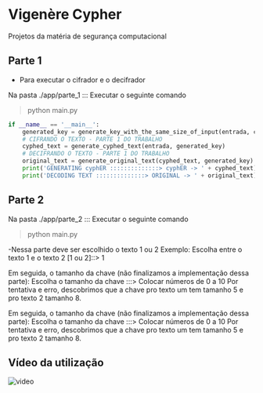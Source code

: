 # Vigenère Cypher
Projetos da matéria de segurança computacional

## Parte 1

- Para executar o cifrador e o decifrador

Na pasta ./app/parte_1 ::: Executar o seguinte comando

> python main.py

```python
if __name__ == '__main__':
    generated_key = generate_key_with_the_same_size_of_input(entrada, chave)
    # CIFRANDO O TEXTO - PARTE 1 DO TRABALHO
    cyphed_text = generate_cyphed_text(entrada, generated_key)
    # DECIFRANDO O TEXTO - PARTE 1 DO TRABALHO
    original_text = generate_original_text(cyphed_text, generated_key)
    print('GENERATING cyphER ::::::::::::::> cyphER -> ' + cyphed_text)
    print('DECODING TEXT ::::::::::::::> ORIGINAL -> ' + original_text)
```

## Parte 2 

Na pasta ./app/parte_2 ::: Executar o seguinte comando

> python main.py

-Nessa parte deve ser escolhido o texto 1 ou 2
Exemplo:
Escolha entre o texto 1 e o texto 2 [1 ou 2]::> 1


Em seguida, o tamanho da chave (não finalizamos a implementação dessa parte):
Escolha o tamanho da chave :::> Colocar números de 0 a 10
Por tentativa e erro, descobrimos que a chave pro texto um tem tamanho 5 e pro texto 2 tamanho 8.


Em seguida, o tamanho da chave (não finalizamos a implementação dessa parte): Escolha o tamanho da chave :::> Colocar números de 0 a 10 Por tentativa e erro, descobrimos que a chave pro texto um tem tamanho 5 e pro texto 2 tamanho 8.


## Vídeo da utilização

![video](./executando_projeto.gif)